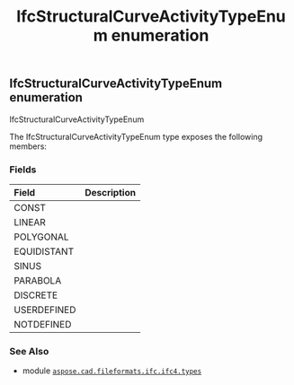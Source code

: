 ﻿---
title: IfcStructuralCurveActivityTypeEnum enumeration
second_title: Aspose.CAD for Python via .NET API References
description: 
type: docs
weight: 3610
url: /python-net/aspose.cad.fileformats.ifc.ifc4.types/ifcstructuralcurveactivitytypeenum/
is_root: false
---

## IfcStructuralCurveActivityTypeEnum enumeration

IfcStructuralCurveActivityTypeEnum



The IfcStructuralCurveActivityTypeEnum type exposes the following members:

### Fields
| Field | Description |
| :- | :- |
| CONST |  |
| LINEAR |  |
| POLYGONAL |  |
| EQUIDISTANT |  |
| SINUS |  |
| PARABOLA |  |
| DISCRETE |  |
| USERDEFINED |  |
| NOTDEFINED |  |



### See Also
* module [`aspose.cad.fileformats.ifc.ifc4.types`](..)
